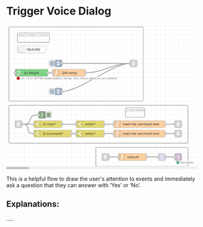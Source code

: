 # Trigger Voice Dialog
![Trigger-Voice-Dialog](triggerVoiceDialog.png)

This is a helpful flow to draw the user's attention to events and immediately ask a question that they can answer with ‘Yes’ or ‘No’.

## Explanations:

.....
